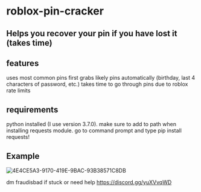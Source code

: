 # roblox-pin-cracker

Helps you recover your pin if you have lost it (takes time)
-------------------------
features
----------------------------
uses most common pins first
grabs likely pins automatically (birthday, last 4 characters of password, etc.)
takes time to go through pins due to roblox rate limits

requirements
------------------------
python installed (I use version 3.7.0). make sure to add to path when installing
requests module. go to command prompt and type pip install requests!

Example
-------------
![4E4CE5A3-9170-419E-9BAC-93B38571C8DB](https://github.com/ThursdayGG/Roblox-Pinn-Cracker/assets/131311161/d654a62d-f80d-439b-b38b-89de76deab39)

dm fraudisbad if stuck or need help
https://discord.gg/yuXVvqWD
